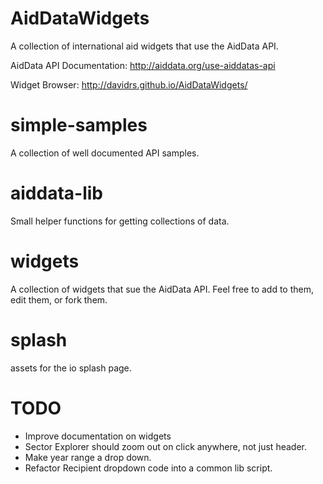AidDataWidgets
==============

A collection of international aid widgets that use the AidData API.

AidData API Documentation: http://aiddata.org/use-aiddatas-api

Widget Browser: http://davidrs.github.io/AidDataWidgets/


simple-samples
==============

A collection of well documented API samples.


aiddata-lib
==============

Small helper functions for getting collections of data.


widgets
==============

A collection of widgets that sue the AidData API. Feel free to add to them, edit them, or fork them.


splash
==============

assets for the io splash page.


TODO
=====

- Improve documentation on widgets
- Sector Explorer should zoom out on click anywhere, not just header.
- Make year range a drop down.
- Refactor Recipient dropdown code into a common lib script.
